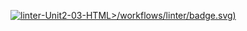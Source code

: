 [![linter](https://github.com/<Lauren-Jeffrey>/<ICS2)-Unit2-03-HTML>/workflows/linter/badge.svg)](https://github.com/marketplace/actions/super-linter)
